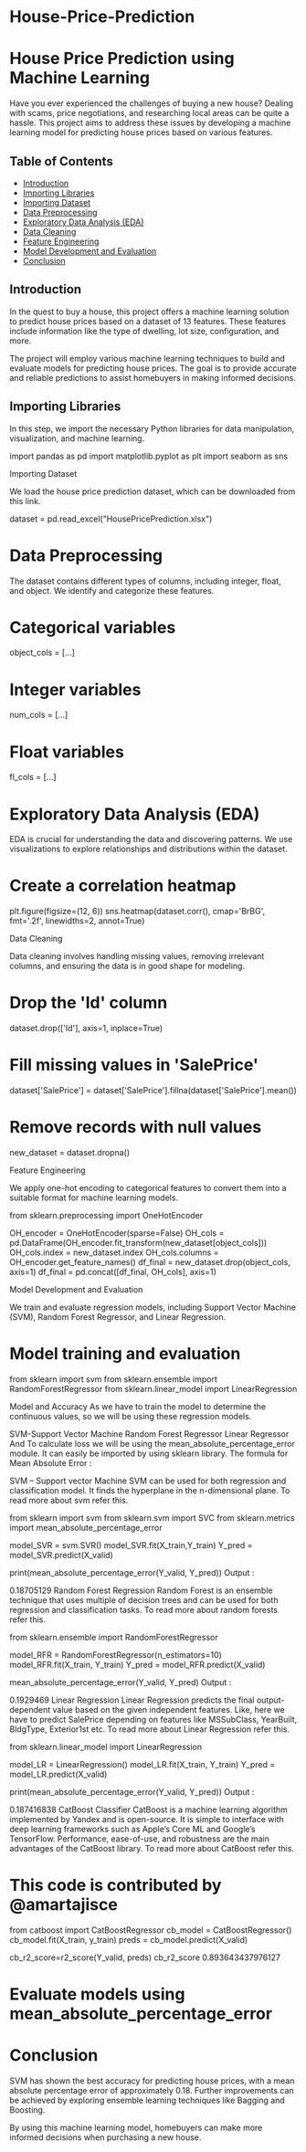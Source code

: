 # House-Price-Prediction

# House Price Prediction using Machine Learning

Have you ever experienced the challenges of buying a new house? Dealing with scams, price negotiations, and researching local areas can be quite a hassle. This project aims to address these issues by developing a machine learning model for predicting house prices based on various features.

## Table of Contents
- [Introduction](#introduction)
- [Importing Libraries](#importing-libraries)
- [Importing Dataset](#importing-dataset)
- [Data Preprocessing](#data-preprocessing)
- [Exploratory Data Analysis (EDA)](#exploratory-data-analysis)
- [Data Cleaning](#data-cleaning)
- [Feature Engineering](#feature-engineering)
- [Model Development and Evaluation](#model-development-and-evaluation)
- [Conclusion](#conclusion)

## Introduction
In the quest to buy a house, this project offers a machine learning solution to predict house prices based on a dataset of 13 features. These features include information like the type of dwelling, lot size, configuration, and more.

The project will employ various machine learning techniques to build and evaluate models for predicting house prices. The goal is to provide accurate and reliable predictions to assist homebuyers in making informed decisions.

## Importing Libraries
In this step, we import the necessary Python libraries for data manipulation, visualization, and machine learning.
 
import pandas as pd
import matplotlib.pyplot as plt
import seaborn as sns

Importing Dataset

We load the house price prediction dataset, which can be downloaded from this link.

 

dataset = pd.read_excel("HousePricePrediction.xlsx")

# Data Preprocessing

The dataset contains different types of columns, including integer, float, and object. We identify and categorize these features.

 

# Categorical variables
object_cols = [...]

# Integer variables
num_cols = [...]

# Float variables
fl_cols = [...]

# Exploratory Data Analysis (EDA)

EDA is crucial for understanding the data and discovering patterns. We use visualizations to explore relationships and distributions within the dataset.

 

# Create a correlation heatmap
plt.figure(figsize=(12, 6))
sns.heatmap(dataset.corr(), cmap='BrBG', fmt='.2f', linewidths=2, annot=True)

Data Cleaning

Data cleaning involves handling missing values, removing irrelevant columns, and ensuring the data is in good shape for modeling.

 

# Drop the 'Id' column
dataset.drop(['Id'], axis=1, inplace=True)

# Fill missing values in 'SalePrice'
dataset['SalePrice'] = dataset['SalePrice'].fillna(dataset['SalePrice'].mean())

# Remove records with null values
new_dataset = dataset.dropna()

Feature Engineering

We apply one-hot encoding to categorical features to convert them into a suitable format for machine learning models.

 

from sklearn.preprocessing import OneHotEncoder

OH_encoder = OneHotEncoder(sparse=False)
OH_cols = pd.DataFrame(OH_encoder.fit_transform(new_dataset[object_cols]))
OH_cols.index = new_dataset.index
OH_cols.columns = OH_encoder.get_feature_names()
df_final = new_dataset.drop(object_cols, axis=1)
df_final = pd.concat([df_final, OH_cols], axis=1)

Model Development and Evaluation

We train and evaluate regression models, including Support Vector Machine (SVM), Random Forest Regressor, and Linear Regression.

 

# Model training and evaluation
from sklearn import svm
from sklearn.ensemble import RandomForestRegressor
from sklearn.linear_model import LinearRegression

Model and Accuracy
As we have to train the model to determine the continuous values, so we will be using these regression models.

SVM-Support Vector Machine
Random Forest Regressor
Linear Regressor
And To calculate loss we will be using the mean_absolute_percentage_error module. It can easily be imported by using sklearn library. The formula for Mean Absolute Error : 


 

SVM – Support vector Machine
SVM can be used for both regression and classification model. It finds the hyperplane in the n-dimensional plane. To read more about svm refer this.

from sklearn import svm
from sklearn.svm import SVC
from sklearn.metrics import mean_absolute_percentage_error
 
model_SVR = svm.SVR()
model_SVR.fit(X_train,Y_train)
Y_pred = model_SVR.predict(X_valid)
 
print(mean_absolute_percentage_error(Y_valid, Y_pred))
Output : 

0.18705129
Random Forest Regression
Random Forest is an ensemble technique that uses multiple of decision trees and can be used for both regression and classification tasks. To read more about random forests refer this.

from sklearn.ensemble import RandomForestRegressor
 
model_RFR = RandomForestRegressor(n_estimators=10)
model_RFR.fit(X_train, Y_train)
Y_pred = model_RFR.predict(X_valid)
 
mean_absolute_percentage_error(Y_valid, Y_pred)
Output : 

0.1929469
Linear Regression
Linear Regression predicts the final output-dependent value based on the given independent features. Like, here we have to predict SalePrice depending on features like MSSubClass, YearBuilt, BldgType, Exterior1st etc. To read more about Linear Regression refer this.

from sklearn.linear_model import LinearRegression
 
model_LR = LinearRegression()
model_LR.fit(X_train, Y_train)
Y_pred = model_LR.predict(X_valid)
 
print(mean_absolute_percentage_error(Y_valid, Y_pred))
Output : 

0.187416838
CatBoost Classifier
CatBoost is a machine learning algorithm implemented by Yandex and is open-source. It is simple to interface with deep learning frameworks such as Apple’s Core ML and Google’s TensorFlow. Performance, ease-of-use, and robustness are the main advantages of the CatBoost library. To read more about CatBoost refer this.


# This code is contributed by @amartajisce
from catboost import CatBoostRegressor
cb_model = CatBoostRegressor()
cb_model.fit(X_train, y_train)
preds = cb_model.predict(X_valid) 
 
cb_r2_score=r2_score(Y_valid, preds)
cb_r2_score
0.893643437976127

# Evaluate models using mean_absolute_percentage_error

# Conclusion

SVM has shown the best accuracy for predicting house prices, with a mean absolute percentage error of approximately 0.18. Further improvements can be achieved by exploring ensemble learning techniques like Bagging and Boosting.

By using this machine learning model, homebuyers can make more informed decisions when purchasing a new house.

